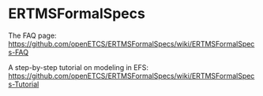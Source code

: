 ERTMSFormalSpecs
================

The FAQ page: https://github.com/openETCS/ERTMSFormalSpecs/wiki/ERTMSFormalSpecs-FAQ

A step-by-step tutorial on modeling in EFS: https://github.com/openETCS/ERTMSFormalSpecs/wiki/ERTMSFormalSpecs-Tutorial
